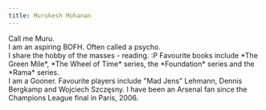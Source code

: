 ```yaml
---
title: Murukesh Mohanan
---
```


<section markdown="1">
Call me Muru.
</section>

<section markdown="1">
I am an aspiring BOFH. Often called a psycho.
</section>

<section markdown="1">
I share the hobby of the masses - reading. :P  Favourite books include *The
Green Mile*, *The Wheel of Time* series, the *Foundation* series and the *Rama*
series.
</section>

<section markdown="1">
I am a Gooner. Favourite players include "Mad Jens" Lehmann, Dennis Bergkamp
and Wojciech Szczęsny.  I have been an Arsenal fan since the Champions League
final in Paris, 2006.  
</section>
